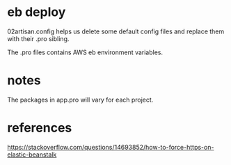 # eb deploy

02artisan.config helps us delete some default config files and replace them with their .pro sibling.

The .pro files contains AWS eb environment variables.

# notes

The packages in app.pro will vary for each project.

# references

https://stackoverflow.com/questions/14693852/how-to-force-https-on-elastic-beanstalk
